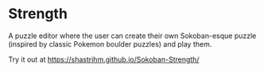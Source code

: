# Strength
A puzzle editor where the user can create their own Sokoban-esque puzzle (inspired by classic Pokemon boulder puzzles) and play them.



Try it out at https://shastrihm.github.io/Sokoban-Strength/
